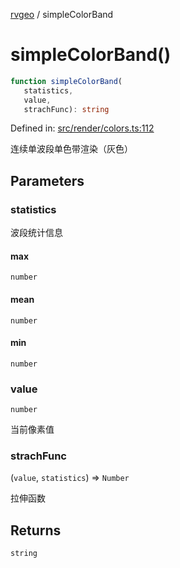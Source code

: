 [rvgeo](../index.md) / simpleColorBand

# simpleColorBand()

```ts
function simpleColorBand(
   statistics, 
   value, 
   strachFunc): string
```

Defined in: [src/render/colors.ts:112](https://github.com/pzq123456/RVGeo/blob/e727f6f6e310621d656b74948bed9956ff45a613/src/render/colors.ts#L112)

连续单波段单色带渲染（灰色）

## Parameters

### statistics

波段统计信息

#### max

`number`

#### mean

`number`

#### min

`number`

### value

`number`

当前像素值

### strachFunc

(`value`, `statistics`) => `Number`

拉伸函数

## Returns

`string`
